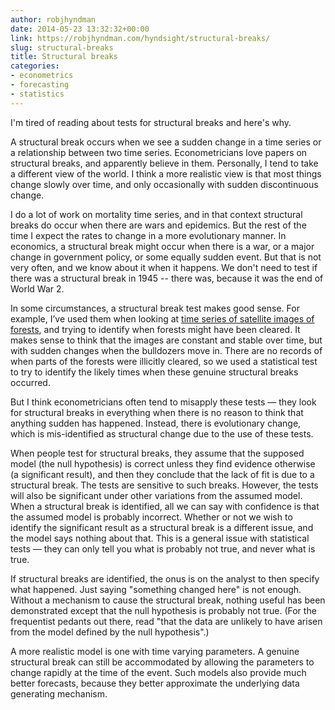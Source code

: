 ```yaml
---
author: robjhyndman
date: 2014-05-23 13:32:32+00:00
link: https://robjhyndman.com/hyndsight/structural-breaks/
slug: structural-breaks
title: Structural breaks
categories:
- econometrics
- forecasting
- statistics
---
```


I'm tired of reading about tests for structural breaks and here's why.

A structural break occurs when we see a sudden change in a time series or a relationship between two time series. Econometricians love papers on structural breaks, and apparently believe in them. Personally, I tend to take a different view of the world. I think a more realistic view is that most things change slowly over time, and only occasionally with sudden discontinuous change.<!-- more -->

I do a lot of work on mortality time series, and in that context structural breaks do occur when there are wars and epidemics. But the rest of the time I expect the rates to change in a more evolutionary manner. In economics, a structural break might occur when there is a war, or a major change in government policy, or some equally sudden event. But that is not very often, and we know about it when it happens. We don't need to test if there was a structural break in 1945 -- there was, because it was the end of World War 2.

In some circumstances, a structural break test makes good sense. For example, I’ve used them when looking at [time series of satellite images of forests](/publications/bfast1/), and trying to identify when forests might have been cleared. It makes sense to think that the images are constant and stable over time, but with sudden changes when the bulldozers move in. There are no records of when parts of the forests were illicitly cleared, so we used a statistical test to try to identify the likely times when these genuine structural breaks occurred.

But I think econometricians often tend to misapply these tests — they look for structural breaks in everything when there is no reason to think that anything sudden has happened. Instead, there is evolutionary change, which is mis-identified as structural change due to the use of these tests.

When people test for structural breaks, they assume that the supposed model (the null hypothesis) is correct unless they find evidence otherwise (a significant result), and then they conclude that the lack of fit is due to a structural break. The tests are sensitive to such breaks. However, the tests will also be significant under other variations from the assumed model. When a structural break is identified, all we can say with confidence is that the assumed model is probably incorrect. Whether or not we wish to identify the significant result as a structural break is a different issue, and the model says nothing about that. This is a general issue with statistical tests — they can only tell you what is probably not true, and never what is true.

If structural breaks are identified, the onus is on the analyst to then specify what happened. Just saying "something changed here" is not enough. Without a mechanism to cause the structural break, nothing useful has been demonstrated except that the null hypothesis is probably not true.  (For the frequentist pedants out there, read "that the data are unlikely to have arisen from the model defined by the null hypothesis".)

A more realistic model is one with time varying parameters. A genuine structural break can still be accommodated by allowing the parameters to change rapidly at the time of the event. Such models also provide much better forecasts, because they better approximate the underlying data generating mechanism.
